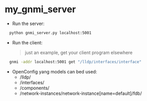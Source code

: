 # my_gnmi_server

- Run the server:
```sh
  python gnmi_server.py localhost:5001
```

- Run the client:
    > just an example, get your client program elsewhere
```sh
  gnmi -addr localhost:5001 get "/lldp/interfaces/interface"
```

- OpenConfig yang models can bed used:
    - /lldp/
    - /interfaces/
    - /components/
    - /network-instances/network-instance[name=default]/fdb/
